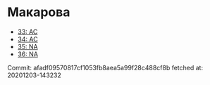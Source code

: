 # Макарова
- [33: AC](33.md)
- [34: AC](34.md)
- [35: NA](35.md)
- [36: NA](36.md)

Commit: afadf09570817cf1053fb8aea5a99f28c488cf8b
 fetched at: 20201203-143232

